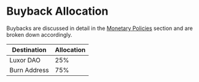 # Buyback Allocation

Buybacks are discussed in detail in the [Monetary Policies](../protocol-internals/monetary-policies.md) section and are broken down accordingly.

| Destination  | Allocation |
| ------------ | ---------- |
| Luxor DAO    | 25%        |
| Burn Address | 75%        |
